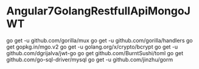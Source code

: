 # Angular7GolangRestfullApiMongoJWT
go get -u github.com/gorilla/mux
go get -u github.com/gorilla/handlers
go get gopkg.in/mgo.v2
go get -u golang.org/x/crypto/bcrypt
go get -u github.com/dgrijalva/jwt-go
go get github.com/BurntSushi/toml
go get github.com/go-sql-driver/mysql
go get -u github.com/jinzhu/gorm